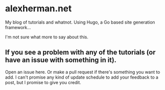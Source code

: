 # alexherman.net
My blog of tutorials and whatnot. Using Hugo, a Go based site generation framework...

I'm not sure what more to say about this.

## If you see a problem with any of the tutorials (or have an issue with something in it).
Open an issue here. Or make a pull request if there's something you want to add. I can't promise any kind of update schedule to add your feedback to a post, but I promise to give you credit.
